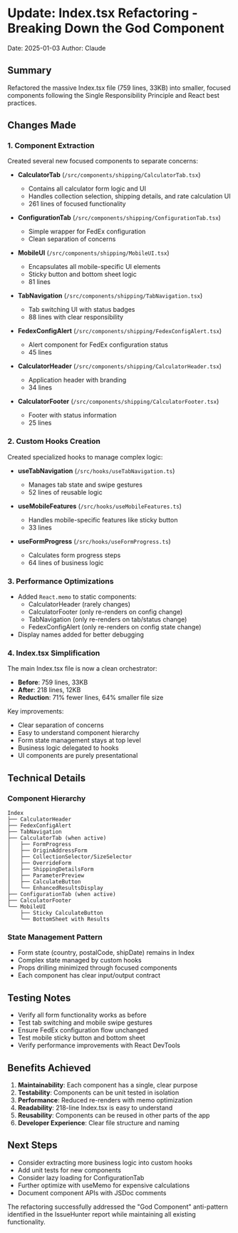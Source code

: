 # Update: Index.tsx Refactoring - Breaking Down the God Component
Date: 2025-01-03
Author: Claude

## Summary
Refactored the massive Index.tsx file (759 lines, 33KB) into smaller, focused components following the Single Responsibility Principle and React best practices.

## Changes Made

### 1. Component Extraction
Created several new focused components to separate concerns:

- **CalculatorTab** (`/src/components/shipping/CalculatorTab.tsx`)
  - Contains all calculator form logic and UI
  - Handles collection selection, shipping details, and rate calculation UI
  - 261 lines of focused functionality

- **ConfigurationTab** (`/src/components/shipping/ConfigurationTab.tsx`)
  - Simple wrapper for FedEx configuration
  - Clean separation of concerns

- **MobileUI** (`/src/components/shipping/MobileUI.tsx`)
  - Encapsulates all mobile-specific UI elements
  - Sticky button and bottom sheet logic
  - 81 lines

- **TabNavigation** (`/src/components/shipping/TabNavigation.tsx`)
  - Tab switching UI with status badges
  - 88 lines with clear responsibility

- **FedexConfigAlert** (`/src/components/shipping/FedexConfigAlert.tsx`)
  - Alert component for FedEx configuration status
  - 45 lines

- **CalculatorHeader** (`/src/components/shipping/CalculatorHeader.tsx`)
  - Application header with branding
  - 34 lines

- **CalculatorFooter** (`/src/components/shipping/CalculatorFooter.tsx`)
  - Footer with status information
  - 25 lines

### 2. Custom Hooks Creation
Created specialized hooks to manage complex logic:

- **useTabNavigation** (`/src/hooks/useTabNavigation.ts`)
  - Manages tab state and swipe gestures
  - 52 lines of reusable logic

- **useMobileFeatures** (`/src/hooks/useMobileFeatures.ts`)
  - Handles mobile-specific features like sticky button
  - 33 lines

- **useFormProgress** (`/src/hooks/useFormProgress.ts`)
  - Calculates form progress steps
  - 64 lines of business logic

### 3. Performance Optimizations
- Added `React.memo` to static components:
  - CalculatorHeader (rarely changes)
  - CalculatorFooter (only re-renders on config change)
  - TabNavigation (only re-renders on tab/status change)
  - FedexConfigAlert (only re-renders on config state change)
- Display names added for better debugging

### 4. Index.tsx Simplification
The main Index.tsx file is now a clean orchestrator:
- **Before**: 759 lines, 33KB
- **After**: 218 lines, 12KB
- **Reduction**: 71% fewer lines, 64% smaller file size

Key improvements:
- Clear separation of concerns
- Easy to understand component hierarchy
- Form state management stays at top level
- Business logic delegated to hooks
- UI components are purely presentational

## Technical Details

### Component Hierarchy
```
Index
├── CalculatorHeader
├── FedexConfigAlert
├── TabNavigation
├── CalculatorTab (when active)
│   ├── FormProgress
│   ├── OriginAddressForm
│   ├── CollectionSelector/SizeSelector
│   ├── OverrideForm
│   ├── ShippingDetailsForm
│   ├── ParameterPreview
│   ├── CalculateButton
│   └── EnhancedResultsDisplay
├── ConfigurationTab (when active)
├── CalculatorFooter
└── MobileUI
    ├── Sticky CalculateButton
    └── BottomSheet with Results
```

### State Management Pattern
- Form state (country, postalCode, shipDate) remains in Index
- Complex state managed by custom hooks
- Props drilling minimized through focused components
- Each component has clear input/output contract

## Testing Notes
- Verify all form functionality works as before
- Test tab switching and mobile swipe gestures
- Ensure FedEx configuration flow unchanged
- Test mobile sticky button and bottom sheet
- Verify performance improvements with React DevTools

## Benefits Achieved
1. **Maintainability**: Each component has a single, clear purpose
2. **Testability**: Components can be unit tested in isolation
3. **Performance**: Reduced re-renders with memo optimization
4. **Readability**: 218-line Index.tsx is easy to understand
5. **Reusability**: Components can be reused in other parts of the app
6. **Developer Experience**: Clear file structure and naming

## Next Steps
- Consider extracting more business logic into custom hooks
- Add unit tests for new components
- Consider lazy loading for ConfigurationTab
- Further optimize with useMemo for expensive calculations
- Document component APIs with JSDoc comments

The refactoring successfully addressed the "God Component" anti-pattern identified in the IssueHunter report while maintaining all existing functionality.